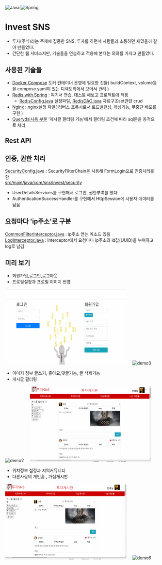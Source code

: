 ![Java](https://img.shields.io/badge/java-%23ED8B00.svg?style=for-the-badge&logo=java&logoColor=white)
![Spring](https://img.shields.io/badge/spring-%236DB33F.svg?style=for-the-badge&logo=spring&logoColor=white)  

# Invest SNS
* 투자(주식)라는 주제에 집중한 SNS, 투자를 하면서 사람들과 소통하면 재밌을꺼 같아 만들었다.
* 간단한 웹 서비스지만, 기술들을 연습하고 적용해 본다는 의의를 가지고 만들었다.

## 사용된 기술들
* [Docker Compose](https://github.com/doriver/DockerTest01/tree/master/compose/03)
도커 컨테이너 운영에 필요한 것들( buildContext, volume등을 compose.yaml이 있는 디렉토리에서 모아서 관리 )
* [Redis with Spring](https://github.com/doriver/SpringRedis01) : 여기서 연습, 테스트 해보고 프로젝트에 적용
  * [RedisConfig.java](https://github.com/doriver/stock_invest_sns_current/blob/master/src/main/java/com/sns/invest/config/RedisConfig.java) 설정파일, [RedisDAO.java](https://github.com/doriver/stock_invest_sns_current/blob/master/src/main/java/com/sns/invest/post/dao/RedisDAO.java) 자료구조set관련 crud
* [Nginx](https://github.com/doriver/DockerTest01/blob/master/compose/03/webServer/etcNginx/conf.d/default.conf) : nginx설정 파일( 리버스 프록시로서 로드밸런싱, 캐싱기능, 무중단 배포를 구현 )
* [Querydsl사용 부분](https://github.com/doriver/stock_invest_sns_current/blob/master/src/main/java/com/sns/invest/post/dao/custom/InvestPostRepositoryCustomImpl.java)  ‘게시글 필터링 기능’에서 필터링 조건에 따라 sql문을 동적으로 처리
## Rest API


## 인증, 권한 처리
[SecurityConfig.java](https://github.com/doriver/stock_invest_sns_current/blob/master/src/main/java/com/sns/invest/config/SecurityConfig.java) : SecurityFilterChain을 사용해 FormLogin으로 인증처리를 함     
[src/main/java/com/sns/invest/security](https://github.com/doriver/stock_invest_sns_current/tree/master/src/main/java/com/sns/invest/security)
* UserDetailsServices를 구현해서 로그인, 권한부여를 했다.
* AuthenticationSuccessHandler를 구현해서 HttpSession에 사용자 데이터를 담음

## 요청마다 'ip주소'로 구분
[CommonFilterInterceptor.java](https://github.com/doriver/stock_invest_sns_current/blob/master/src/main/java/com/sns/invest/common/CommonFilterInterceptor.java) : ip주소 얻는 메소드 있음    
[LogInterceptor.java](https://github.com/doriver/stock_invest_sns_current/blob/master/src/main/java/com/sns/invest/common/interceptor/LogInterceptor.java) : Interceptor에서 요청마다 ip주소와 id값(UUID)을 부여하고 log로 남김

## 미리 보기
* 회원가입,로그인,로그아웃
* 프로필설정과 프로필 이미지 반영
<div>
  <img src="demo_gif/회원가입,로그인,로그아웃.gif" alt="demo1" width="400" height="250">
  &nbsp&nbsp&nbsp
  <img src="demo_gif/프로필설정.gif" alt="demo3" width="400" height="250">  
</div>
     
* 이미지 첨부 글쓰기, 좋아요,댓글기능, 글 삭제기능    
* 게시글 필터링
<div>
  <img src="demo_gif/글쓰기,좋아요,댓글,글삭제.gif" alt="demo2" width="400" height="250">
  &nbsp&nbsp&nbsp
  <img src="demo_gif/필터링.gif" alt="demo4" width="400" height="250">  
</div>

* 위치정보 설정과 지역커뮤니티
* 다른사람의 개인홈 , 가십게시판    
<div>
  <img src="demo_gif/위치설정.gif" alt="demo5" width="400" height="250">
  &nbsp&nbsp&nbsp
  <img src="demo_gif/개인홈,가십게시판.gif" alt="demo6" width="400" height="250">  
</div>



